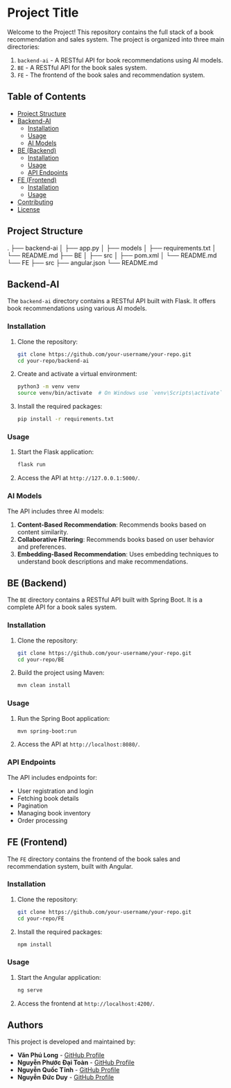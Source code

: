 # Project Title

Welcome to the Project! This repository contains the full stack of a book recommendation and sales system. The project is organized into three main directories:

1. `backend-ai` - A RESTful API for book recommendations using AI models.
2. `BE` - A RESTful API for the book sales system.
3. `FE` - The frontend of the book sales and recommendation system.

## Table of Contents

- [Project Structure](#project-structure)
- [Backend-AI](#backend-ai)
  - [Installation](#installation)
  - [Usage](#usage)
  - [AI Models](#ai-models)
- [BE (Backend)](#be-backend)
  - [Installation](#installation-1)
  - [Usage](#usage-1)
  - [API Endpoints](#api-endpoints)
- [FE (Frontend)](#fe-frontend)
  - [Installation](#installation-2)
  - [Usage](#usage-2)
- [Contributing](#contributing)
- [License](#license)

## Project Structure
.
├── backend-ai
│ ├── app.py
│ ├── models
│ ├── requirements.txt
│ └── README.md
├── BE
│ ├── src
│ ├── pom.xml
│ └── README.md
└── FE
├── src
├── angular.json
└── README.md


## Backend-AI

The `backend-ai` directory contains a RESTful API built with Flask. It offers book recommendations using various AI models.

### Installation

1. Clone the repository:
    ```sh
    git clone https://github.com/your-username/your-repo.git
    cd your-repo/backend-ai
    ```

2. Create and activate a virtual environment:
    ```sh
    python3 -m venv venv
    source venv/bin/activate  # On Windows use `venv\Scripts\activate`
    ```

3. Install the required packages:
    ```sh
    pip install -r requirements.txt
    ```

### Usage

1. Start the Flask application:
    ```sh
    flask run
    ```

2. Access the API at `http://127.0.0.1:5000/`.

### AI Models

The API includes three AI models:

1. **Content-Based Recommendation**: Recommends books based on content similarity.
2. **Collaborative Filtering**: Recommends books based on user behavior and preferences.
3. **Embedding-Based Recommendation**: Uses embedding techniques to understand book descriptions and make recommendations.

## BE (Backend)

The `BE` directory contains a RESTful API built with Spring Boot. It is a complete API for a book sales system.

### Installation

1. Clone the repository:
    ```sh
    git clone https://github.com/your-username/your-repo.git
    cd your-repo/BE
    ```

2. Build the project using Maven:
    ```sh
    mvn clean install
    ```

### Usage

1. Run the Spring Boot application:
    ```sh
    mvn spring-boot:run
    ```

2. Access the API at `http://localhost:8080/`.

### API Endpoints

The API includes endpoints for:

- User registration and login
- Fetching book details
- Pagination
- Managing book inventory
- Order processing

## FE (Frontend)

The `FE` directory contains the frontend of the book sales and recommendation system, built with Angular.

### Installation

1. Clone the repository:
    ```sh
    git clone https://github.com/your-username/your-repo.git
    cd your-repo/FE
    ```

2. Install the required packages:
    ```sh
    npm install
    ```

### Usage

1. Start the Angular application:
    ```sh
    ng serve
    ```

2. Access the frontend at `http://localhost:4200/`.

## Authors

This project is developed and maintained by:

- **Văn Phú Long** - [GitHub Profile](https://github.com/VanPhuLongDev)
- **Nguyễn Phước Đại Toàn** - [GitHub Profile](https://github.com/NguyenPhuocDaiToan)
- **Nguyễn Quốc Tĩnh** - [GitHub Profile](https://github.com/tinh2406)
- **Nguyễn Đức Duy** - [GitHub Profile](https://github.com/DuyNguyen347)